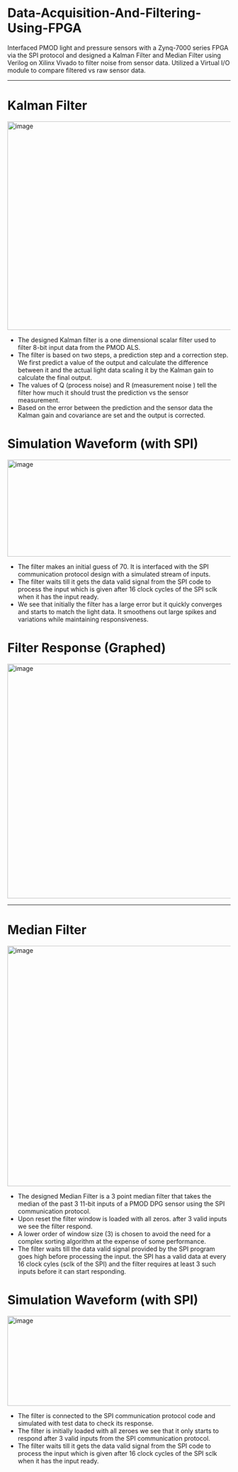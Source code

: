 # Data-Acquisition-And-Filtering-Using-FPGA

Interfaced PMOD light and pressure sensors with a Zynq-7000 series FPGA via the SPI protocol and designed a Kalman Filter and Median Filter using Verilog on Xilinx Vivado to filter noise from sensor data. Utilized a Virtual I/O module to compare filtered vs raw sensor data.

----

# Kalman Filter 

<img width="604" height="471" alt="image" src="https://github.com/user-attachments/assets/fda7b6cc-c227-45f6-88c2-0cacb236129c" />


- The designed Kalman filter is a one dimensional scalar filter used to filter 8-bit input data from the PMOD ALS.
- The filter is based on two steps, a prediction step and a correction step. We first predict a value of the output and calculate the difference between it and the actual light data scaling it by the Kalman gain to calculate  the final output.
- The values of Q (process noise) and R (measurement noise ) tell the filter how much it should trust the prediction vs the sensor measurement.
- Based on the error between the prediction and the sensor data the Kalman gain and covariance are set and the output is corrected.




# Simulation Waveform (with SPI)

<img width="1063" height="219" alt="image" src="https://github.com/user-attachments/assets/40dba515-97ad-4900-a8c9-96b1bc9d0c6c" />

- The filter makes an initial guess of 70. It is interfaced with the SPI communication protocol design with a simulated stream of inputs.
- The filter waits till it gets the data valid signal from the SPI code to process the input which is given after 16 clock cycles of the SPI sclk when it has the input ready.
- We see that initially the filter has a large error but it quickly converges and starts to match the light data. It smoothens out large spikes and variations while maintaining responsiveness.

# Filter Response (Graphed) 

<img width="1025" height="530" alt="image" src="https://github.com/user-attachments/assets/bd6f6088-ae4a-4da0-b432-cf6fbe01d6c9" />

---

# Median Filter 

<img width="936" height="543" alt="image" src="https://github.com/user-attachments/assets/42441fc2-e3f1-4620-a825-6dd319418096" />

- The designed Median Filter is a 3 point median filter that takes the median of the past 3 11-bit inputs of a PMOD DPG sensor using the SPI communication protocol.
- Upon reset the filter window is loaded with all zeros. after 3 valid inputs we see the filter respond.
- A lower order of window size (3) is chosen to avoid the need for a complex sorting algorithm at the expense of some performance.
- The filter waits till the data valid signal provided by the SPI program goes high before processing the input. the SPI has a valid data at every 16 clock cyles (sclk of the SPI) and the filter requires at least 3 such inputs before it can start responding.

# Simulation Waveform (with SPI)

<img width="1076" height="203" alt="image" src="https://github.com/user-attachments/assets/27d82709-b8b2-4dc2-8abd-0e553e52574a" />

- The filter is connected to the SPI communication protocol code and simulated with test data to check its response.
- The filter is initially loaded with all zeroes we see that it only starts to respond after 3 valid inputs from the SPI communication protocol.
- The filter waits till it gets the data valid signal from the SPI code to process the input which is given after 16 clock cycles of the SPI sclk when it has the input ready.











